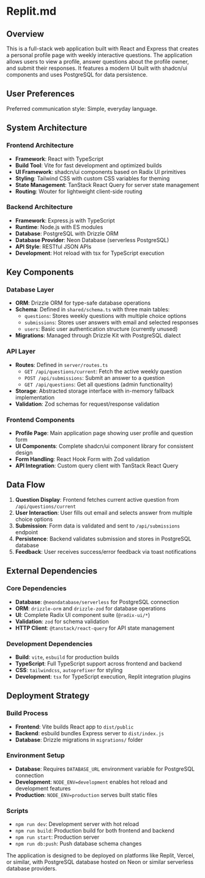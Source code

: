 # Replit.md

## Overview

This is a full-stack web application built with React and Express that creates a personal profile page with weekly interactive questions. The application allows users to view a profile, answer questions about the profile owner, and submit their responses. It features a modern UI built with shadcn/ui components and uses PostgreSQL for data persistence.

## User Preferences

Preferred communication style: Simple, everyday language.

## System Architecture

### Frontend Architecture
- **Framework**: React with TypeScript
- **Build Tool**: Vite for fast development and optimized builds
- **UI Framework**: shadcn/ui components based on Radix UI primitives
- **Styling**: Tailwind CSS with custom CSS variables for theming
- **State Management**: TanStack React Query for server state management
- **Routing**: Wouter for lightweight client-side routing

### Backend Architecture
- **Framework**: Express.js with TypeScript
- **Runtime**: Node.js with ES modules
- **Database**: PostgreSQL with Drizzle ORM
- **Database Provider**: Neon Database (serverless PostgreSQL)
- **API Style**: RESTful JSON APIs
- **Development**: Hot reload with tsx for TypeScript execution

## Key Components

### Database Layer
- **ORM**: Drizzle ORM for type-safe database operations
- **Schema**: Defined in `shared/schema.ts` with three main tables:
  - `questions`: Stores weekly questions with multiple choice options
  - `submissions`: Stores user answers with email and selected responses
  - `users`: Basic user authentication structure (currently unused)
- **Migrations**: Managed through Drizzle Kit with PostgreSQL dialect

### API Layer
- **Routes**: Defined in `server/routes.ts`
  - `GET /api/questions/current`: Fetch the active weekly question
  - `POST /api/submissions`: Submit an answer to a question
  - `GET /api/questions`: Get all questions (admin functionality)
- **Storage**: Abstracted storage interface with in-memory fallback implementation
- **Validation**: Zod schemas for request/response validation

### Frontend Components
- **Profile Page**: Main application page showing user profile and question form
- **UI Components**: Complete shadcn/ui component library for consistent design
- **Form Handling**: React Hook Form with Zod validation
- **API Integration**: Custom query client with TanStack React Query

## Data Flow

1. **Question Display**: Frontend fetches current active question from `/api/questions/current`
2. **User Interaction**: User fills out email and selects answer from multiple choice options
3. **Submission**: Form data is validated and sent to `/api/submissions` endpoint
4. **Persistence**: Backend validates submission and stores in PostgreSQL database
5. **Feedback**: User receives success/error feedback via toast notifications

## External Dependencies

### Core Dependencies
- **Database**: `@neondatabase/serverless` for PostgreSQL connection
- **ORM**: `drizzle-orm` and `drizzle-zod` for database operations
- **UI**: Complete Radix UI component suite (`@radix-ui/*`)
- **Validation**: `zod` for schema validation
- **HTTP Client**: `@tanstack/react-query` for API state management

### Development Dependencies
- **Build**: `vite`, `esbuild` for production builds
- **TypeScript**: Full TypeScript support across frontend and backend
- **CSS**: `tailwindcss`, `autoprefixer` for styling
- **Development**: `tsx` for TypeScript execution, Replit integration plugins

## Deployment Strategy

### Build Process
- **Frontend**: Vite builds React app to `dist/public`
- **Backend**: esbuild bundles Express server to `dist/index.js`
- **Database**: Drizzle migrations in `migrations/` folder

### Environment Setup
- **Database**: Requires `DATABASE_URL` environment variable for PostgreSQL connection
- **Development**: `NODE_ENV=development` enables hot reload and development features
- **Production**: `NODE_ENV=production` serves built static files

### Scripts
- `npm run dev`: Development server with hot reload
- `npm run build`: Production build for both frontend and backend
- `npm run start`: Production server
- `npm run db:push`: Push database schema changes

The application is designed to be deployed on platforms like Replit, Vercel, or similar, with PostgreSQL database hosted on Neon or similar serverless database providers.
